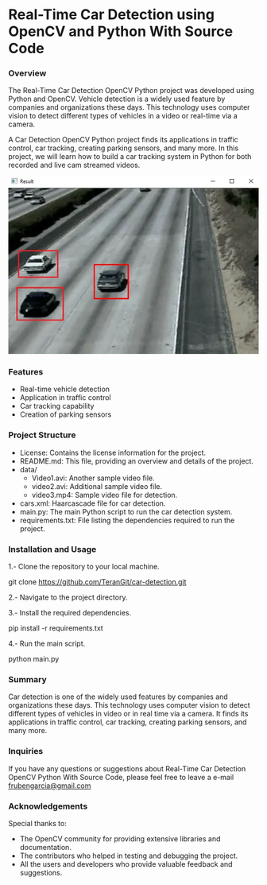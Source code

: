 # Real-Time Car Detection using OpenCV and Python With Source Code

### Overview
The Real-Time Car Detection OpenCV Python project was developed using Python and OpenCV. Vehicle detection is a widely used feature by companies and organizations these days. This technology uses computer vision to detect different types of vehicles in a video or real-time via a camera.

A Car Detection OpenCV Python project finds its applications in traffic control, car tracking, creating parking sensors, and many more. In this project, we will learn how to build a car tracking system in Python for both recorded and live cam streamed videos.

![DemoImage](demo.png)

### Features
- Real-time vehicle detection
- Application in traffic control
- Car tracking capability
- Creation of parking sensors

### Project Structure
- License: Contains the license information for the project.
- README.md: This file, providing an overview and details of the project.
- data/
    - Video1.avi: Another sample video file.
    - video2.avi: Additional sample video file.
    - video3.mp4: Sample video file for detection.
- cars.xml: Haarcascade file for car detection.
- main.py: The main Python script to run the car detection system.
- requirements.txt: File listing the dependencies required to run the project.

### Installation and Usage
1.- Clone the repository to your local machine.

git clone https://github.com/TeranGit/car-detection.git

2.- Navigate to the project directory.

3.- Install the required dependencies.

pip install -r requirements.txt

4.- Run the main script.

python main.py


### Summary
Car detection is one of the widely used features by companies and organizations these days. This technology uses computer vision to detect different types of vehicles in video or in real time via a camera. It finds its applications in traffic control, car tracking, creating parking sensors, and many more.

### Inquiries
If you have any questions or suggestions about Real-Time Car Detection OpenCV Python With Source Code, please feel free to leave a e-mail frubengarcia@gmail.com

### Acknowledgements
Special thanks to:

- The OpenCV community for providing extensive libraries and documentation.
- The contributors who helped in testing and debugging the project.
- All the users and developers who provide valuable feedback and suggestions.
